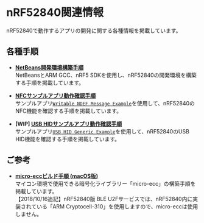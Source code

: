 # nRF52840関連情報

nRF52840で動作するアプリの開発に関する各種情報を掲載しています。

## 各種手順

* <b>[NetBeans開発環境構築手順](NETBEANS.md)</b><br>
NetBeansとARM GCC、nRF5 SDKを使用し、nRF52840の開発環境を構築する手順を掲載しています。

* <b>[NFCサンプルアプリ動作確認手順](NDEFSAMPLE.md)</b><br>
サンプルアプリ[`Writable NDEF Message Example`](https://infocenter.nordicsemi.com/index.jsp?topic=%2Fcom.nordic.infocenter.sdk5.v15.0.0%2Fnfc_writable_ndef_msg.html&cp=4_0_1_4_7_6)を使用して、nRF52840のNFC機能を確認する手順を掲載しています。

* <b>[WIP] [USB HIDサンプルアプリ動作確認手順](HIDSAMPLE.md)</b><br>
サンプルアプリ[`USB HID Generic Example`](https://infocenter.nordicsemi.com/topic/com.nordic.infocenter.sdk5.v15.2.0/usbd_hid_generic_example.html?cp=4_0_0_4_5_50_6)を使用して、nRF52840のUSB HID機能を確認する手順を掲載しています。

## ご参考

* <b>[micro-eccビルド手順 (macOS版)](BUILDMECC.md) </b><br>
マイコン環境で使用できる暗号化ライブラリー「micro-ecc」の構築手順を掲載しています。<br>
【2018/10/16追記】nRF52840版 BLE U2Fサービスでは、nRF52840内に実装されている「ARM Cryptocell-310」を使用しますので、micro-eccは使用しません。
